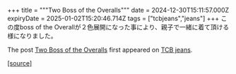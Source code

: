 +++
title = """Two Boss of the Overalls"""
date = 2024-12-30T15:11:57.000Z
expiryDate = 2025-01-02T15:20:46.714Z
tags = ["tcbjeans","jeans"]
+++
この度boss of the Overallが２色展開になった事により、親子で一緒に着て頂ける様になりました。

The post [Two Boss of the Overalls](http://tcbjeans.com/2024/12/31/50583) first appeared on [TCB jeans](http://tcbjeans.com).

[[source]](http://tcbjeans.com/2024/12/31/50583)
